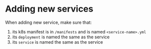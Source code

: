 # Adding new services
When adding new service, make sure that:

1. its k8s manifest is in `/manifests` and is named `<service-name>.yml`
2. its `deployment` is named the same as the service
3. its `service` is named the same as the service